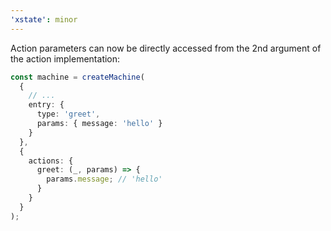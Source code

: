 ```yaml
---
'xstate': minor
---
```


Action parameters can now be directly accessed from the 2nd argument of the action implementation:

```ts
const machine = createMachine(
  {
    // ...
    entry: {
      type: 'greet',
      params: { message: 'hello' }
    }
  },
  {
    actions: {
      greet: (_, params) => {
        params.message; // 'hello'
      }
    }
  }
);
```
